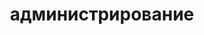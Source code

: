 ---
title: "администрирование"
description: "Искусство настройки уже готовых приложений. Трюки и неожиданные подходы"
---